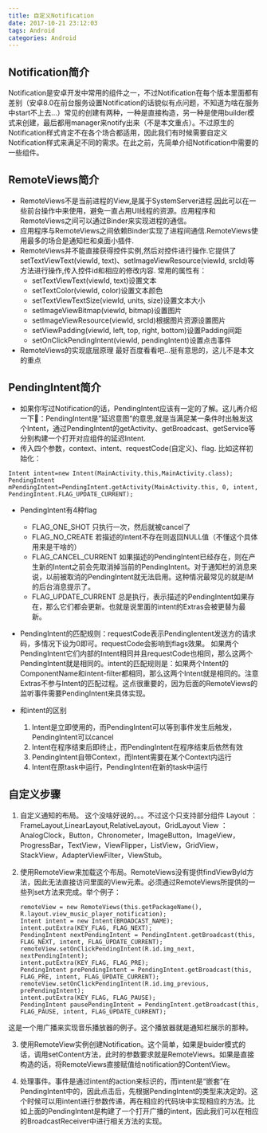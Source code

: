 ```yaml
---
title: 自定义Notification
date: 2017-10-21 23:12:03
tags: Android
categories: Android
---
```

## Notification简介

Notification是安卓开发中常用的组件之一，不过Notification在每个版本里面都有差别（安卓8.0在前台服务设置Notification的话貌似有点问题，不知道为啥在服务中start不上去...）常见的创建有两种，一种是直接构造，另一种是使用builder模式来创建，最后都用manager来notify出来（不是本文重点）。不过原生的Notification样式肯定不在各个场合都适用，因此我们有时候需要自定义Notification样式来满足不同的需求。在此之前，先简单介绍Notification中需要的一些组件。<!--more-->

## RemoteViews简介

 - RemoteViews不是当前进程的View,是属于SystemServer进程.因此可以在一些前台操作中来使用，避免一直占用UI线程的资源。应用程序和RemoteViews之间可以通过Binder来实现进程的通信。
 - 应用程序与RemoteViews之间依赖Binder实现了进程间通信.RemoteViews使用最多的场合是通知栏和桌面小插件.
 - RemoteViews并不能直接获得控件实例,然后对控件进行操作.它提供了 
setTextViewText(viewId, text)、setImageViewResource(viewId, srcId)等方法进行操作,传入控件id和相应的修改内容. 常用的属性有：
 	- setTextViewText(viewId, text)设置文本
 	- setTextColor(viewId, color)设置文本颜色
 	- setTextViewTextSize(viewId, units, size)设置文本大小 
 	- setImageViewBitmap(viewId, bitmap)设置图片
 	- setImageViewResource(viewId, srcId)根据图片资源设置图片
 	- setViewPadding(viewId, left, top, right, bottom)设置Padding间距
	- setOnClickPendingIntent(viewId, pendingIntent)设置点击事件 
 - RemoteViews的实现底层原理  最好百度看看吧...挺有意思的，这儿不是本文的重点
  
## PendingIntent简介

 - 如果你写过Notification的话，PendingIntent应该有一定的了解。这儿再介绍一下：PendingIntent是”延迟意图”的意思,就是当满足某一条件时出触发这个Intent，通过PendingIntent的getActivity、getBroadcast、getService等分别构建一个打开对应组件的延迟Intent. 
 - 传入四个参数，context、intent、requestCode(自定义)、flag.
比如这样初始化：

```
Intent intent=new Intent(MainActivity.this,MainActivity.class);
PendingIntent mPendingIntent=PendingIntent.getActivity(MainActivity.this, 0, intent, PendingIntent.FLAG_UPDATE_CURRENT);
```
 - PendingIntent有4种flag

 	- FLAG_ONE_SHOT                只执行一次，然后就被cancel了
 	- FLAG_NO_CREATE               若描述的Intent不存在则返回NULL值（不懂这个具体用来是干啥的）
 	- FLAG_CANCEL_CURRENT          如果描述的PendingIntent已经存在，则在产生新的Intent之前会先取消掉当前的PendingIntent。对于通知栏的消息来说，以前被取消的PendingIntent就无法启用。这种情况最常见的就是IM的后台消息提示了。
 	- FLAG_UPDATE_CURRENT          总是执行，表示描述的PendingIntent如果存在，那么它们都会更新。也就是说里面的intent的Extras会被更替为最新。
 - PendingIntent的匹配规则：requestCode表示PendingIentent发送方的请求码，多情况下设为0即可。requestCode会影响到flags效果。 
如果两个PendingIntent它们内部的Intent相同并且requestCode也相同，那么这两个PendingIntent就是相同的。intent的匹配规则是：如果两个Intent的ComponentName和intent-filter都相同，那么这两个Intent就是相同的。注意Extras不参与Intent的匹配过程。这点很重要的，因为后面的RemoteViews的监听事件需要PendingIntent来具体实现。
 - 和intent的区别
	1. Intent是立即使用的，而PendingIntent可以等到事件发生后触发，PendingIntent可以cancel
	2. Intent在程序结束后即终止，而PendingIntent在程序结束后依然有效
	3. PendingIntent自带Context，而Intent需要在某个Context内运行
	4. Intent在原task中运行，PendingIntent在新的task中运行

## 自定义步骤

1. 自定义通知的布局。 这个没啥好说的。。。不过这个只支持部分组件
 	Layout ：FrameLayout,LinearLayout,RelativeLayout，GridLayout 
 	View ：AnalogClock，Button，Chronometer，ImageButton，ImageView，ProgressBar，TextView，ViewFlipper，ListView，GridView，StackView，AdapterViewFilter，ViewStub。

2. 使用RemoteView来加载这个布局。RemoteViews没有提供findViewById方法，因此无法直接访问里面的View元素。必须通过RemoteViews所提供的一些列set方法来完成。举个例子：
  
	```  
	remoteView = new RemoteViews(this.getPackageName(), R.layout.view_music_player_notification);
	Intent intent = new Intent(BROADCAST_NAME);
	intent.putExtra(KEY_FLAG, FLAG_NEXT);
	PendingIntent nextPendingIntent = PendingIntent.getBroadcast(this, FLAG_NEXT, intent, FLAG_UPDATE_CURRENT);
	remoteView.setOnClickPendingIntent(R.id.img_next, nextPendingIntent);
	intent.putExtra(KEY_FLAG, FLAG_PRE);
	PendingIntent prePendingIntent = PendingIntent.getBroadcast(this, FLAG_PRE, intent, FLAG_UPDATE_CURRENT);
	remoteView.setOnClickPendingIntent(R.id.img_previous, prePendingIntent);
	intent.putExtra(KEY_FLAG, FLAG_PAUSE);
	PendingIntent pausePendingIntent = PendingIntent.getBroadcast(this, FLAG_PAUSE, intent, FLAG_UPDATE_CURRENT);
	```
这是一个用广播来实现音乐播放器的例子。这个播放器就是通知栏展示的那种。

3. 使用RemoteView实例创建Notification。这个简单，如果是buider模式的话，调用setContent方法，此时的参数要求就是RemoteViews。如果是直接构造的话，将RemoteViews直接赋值给notification的ContentView。

4. 处理事件。事件是通过intent的action来标识的，而intent是“嵌套”在PendingIntent中的，因此点击后，先根据PendingIntent的类型来决定的。这个时候可以用intent进行参数传递，再在相应的代码块中实现相应的方法。比如上面的PendingIntent是构建了一个打开广播的intent，因此我们可以在相应的BroadcastReceiver中进行相关方法的实现。
